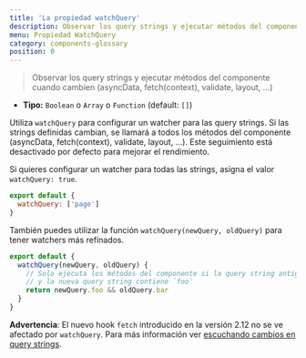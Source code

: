 ```yaml
---
title: 'La propiedad watchQuery'
description: Observar los query strings y ejecutar métodos del componente cuando cambien (asyncData, fetch, validate, layout, ...)
menu: Propiedad WatchQuery
category: components-glossary
position: 0
---
```


> Observar los query strings y ejecutar métodos del componente cuando cambien (asyncData, fetch(context), validate, layout, ...)

- **Tipo:** `Boolean` o `Array` o `Function` (default: `[]`)

Utiliza `watchQuery` para configurar un watcher para las query strings. Si las strings definidas cambian, se llamará a todos los métodos del componente (asyncData, fetch(context), validate, layout, ...). Este seguimiento está desactivado por defecto para mejorar el rendimiento.

Si quieres configurar un watcher para todas las strings, asigna el valor `watchQuery: true`.

```js
export default {
  watchQuery: ['page']
}
```

También puedes utilizar la función `watchQuery(newQuery, oldQuery)` para tener watchers más refinados.

```js
export default {
  watchQuery(newQuery, oldQuery) {
    // Solo ejecuta los métodos del componente si la query string antigua contenía `bar`
    // y la nueva query string contiene `foo`
    return newQuery.foo && oldQuery.bar
  }
}
```

<base-alert>

**Advertencia**: El nuevo hook `fetch` introducido en la versión 2.12 no se ve afectado por `watchQuery`. Para más información ver [escuchando cambios en query strings](/guides/features/data-fetching#the-fetch-hook).

</base-alert>
